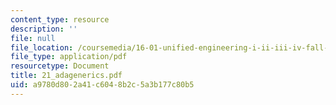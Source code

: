 ```yaml
---
content_type: resource
description: ''
file: null
file_location: /coursemedia/16-01-unified-engineering-i-ii-iii-iv-fall-2005-spring-2006/a9780d802a41c6048b2c5a3b177c80b5_21_adagenerics.pdf
file_type: application/pdf
resourcetype: Document
title: 21_adagenerics.pdf
uid: a9780d80-2a41-c604-8b2c-5a3b177c80b5
---
```

